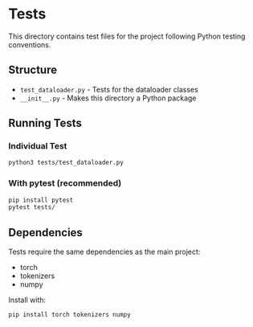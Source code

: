 # Tests

This directory contains test files for the project following Python testing conventions.

## Structure

- `test_dataloader.py` - Tests for the dataloader classes
- `__init__.py` - Makes this directory a Python package

## Running Tests

### Individual Test
```bash
python3 tests/test_dataloader.py
```

### With pytest (recommended)
```bash
pip install pytest
pytest tests/
```

## Dependencies

Tests require the same dependencies as the main project:
- torch
- tokenizers
- numpy

Install with:
```bash
pip install torch tokenizers numpy
```
